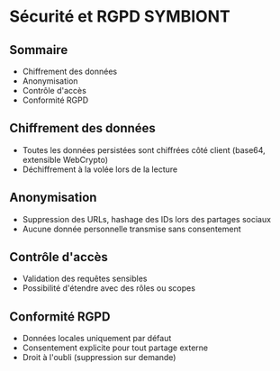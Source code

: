 # Sécurité et RGPD SYMBIONT

## Sommaire
- Chiffrement des données
- Anonymisation
- Contrôle d'accès
- Conformité RGPD

## Chiffrement des données
- Toutes les données persistées sont chiffrées côté client (base64, extensible WebCrypto)
- Déchiffrement à la volée lors de la lecture

## Anonymisation
- Suppression des URLs, hashage des IDs lors des partages sociaux
- Aucune donnée personnelle transmise sans consentement

## Contrôle d'accès
- Validation des requêtes sensibles
- Possibilité d'étendre avec des rôles ou scopes

## Conformité RGPD
- Données locales uniquement par défaut
- Consentement explicite pour tout partage externe
- Droit à l'oubli (suppression sur demande) 